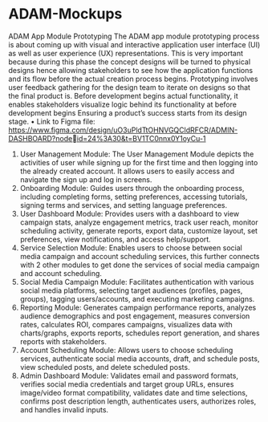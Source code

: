 # ADAM-Mockups
ADAM App Module Prototyping
The ADAM app module prototyping process is about coming up with visual and interactive 
application user interface (UI) as well as user experience (UX) representations. This is very 
important because during this phase the concept designs will be turned to physical designs hence 
allowing stakeholders to see how the application functions and its flow before the actual creation 
process begins. Prototyping involves user feedback gathering for the design team to iterate on 
designs so that the final product is. Before development begins actual functionality, it enables 
stakeholders visualize logic behind its functionality at before development begins Ensuring a 
product’s success starts from its design stage.
• Link to Figma file:
https://www.figma.com/design/uO3uPldTtOHNVGQCldRFCR/ADMIN-DASHBOARD?nodeid=24%3A30&t=BV1TC0nnx0Y1oyCu-1
1. User Management Module:
The User Management Module depicts the activities of user while signing up for the first time and then 
logging into the already created account. It allows users to easily access and navigate the sign up and log 
in screens.
2. Onboarding Module:
Guides users through the onboarding process, including completing forms, setting preferences, accessing 
tutorials, signing terms and services, and setting language preferences.
3. User Dashboard Module:
Provides users with a dashboard to view campaign stats, analyze engagement metrics, track user 
reach, monitor scheduling activity, generate reports, export data, customize layout, set preferences, 
view notifications, and access help/support.
4. Service Selection Module:
Enables users to choose between social media campaign and account scheduling services, this 
further connects with 2 other modules to get done the services of social media campaign and 
account scheduling.
5. Social Media Campaign Module:
Facilitates authentication with various social media platforms, selecting target audiences (profiles, 
pages, groups), tagging users/accounts, and executing marketing campaigns.
6. Reporting Module:
Generates campaign performance reports, analyzes audience demographics and post engagement, 
measures conversion rates, calculates ROI, compares campaigns, visualizes data with 
charts/graphs, exports reports, schedules report generation, and shares reports with stakeholders.
7. Account Scheduling Module:
Allows users to choose scheduling services, authenticate social media accounts, draft, and schedule posts, 
view scheduled posts, and delete scheduled posts.
8. Admin Dashboard Module:
Validates email and password formats, verifies social media credentials and target group URLs, ensures 
image/video format compatibility, validates date and time selections, confirms post description length, 
authenticates users, authorizes roles, and handles invalid inputs.


